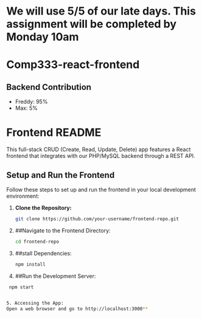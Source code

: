 # We will use 5/5 of our late days. This assignment will be completed by Monday 10am

# Comp333-react-frontend

## Backend Contribution
- Freddy: 95%
- Max: 5%

# Frontend README
This full-stack CRUD (Create, Read, Update, Delete) app features a React frontend that integrates with our PHP/MySQL backend through a REST API. 

## Setup and Run the Frontend

Follow these steps to set up and run the frontend in your local development environment:

1. **Clone the Repository:**
   ```bash
   git clone https://github.com/your-username/frontend-repo.git

2. ##Navigate to the Frontend Directory:
   ```bash
   cd frontend-repo

3. ##stall Dependencies:
   ```bash
   npm install

4. ##Run the Development Server:
  ```bash
   npm start


5. Accessing the App:
Open a web browser and go to http://localhost:3000**
